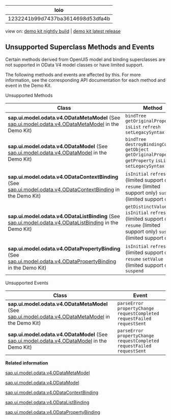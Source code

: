 <!-- loio1232241b99d7437ba3614698d53dfa4b -->

| loio |
| -----|
| 1232241b99d7437ba3614698d53dfa4b |

<div id="loio">

view on: [demo kit nightly build](https://openui5nightly.hana.ondemand.com/#/topic/1232241b99d7437ba3614698d53dfa4b) | [demo kit latest release](https://openui5.hana.ondemand.com/#/topic/1232241b99d7437ba3614698d53dfa4b)</div>

## Unsupported Superclass Methods and Events

Certain methods derived from OpenUI5 model and binding superclasses are not supported in OData V4 model classes or have limited support.

The following methods and events are affected by this. For more information, see the corresponding API documentation for each method and event in the Demo Kit.

Unsupported Methods<a name="loio1232241b99d7437ba3614698d53dfa4b__table_yby_zws_xv"/>

|Class|Method|
|-----|------|
| **sap.ui.model.odata.v4.ODataMetaModel** \(See [sap.ui.model.odata.v4.ODataMetaModel](https://openui5.hana.ondemand.com/#/api/sap.ui.model.odata.v4.ODataMetaModel) in the Demo Kit\)| `bindTree` `getOriginalProperty` `isList` `refresh` `setLegacySyntax` |
| **sap.ui.model.odata.v4.ODataModel** \(See [sap.ui.model.odata.v4.ODataModel](https://openui5.hana.ondemand.com/#/api/sap.ui.model.odata.v4.ODataModel) in the Demo Kit\)| `bindTree` `destroyBindingContext` `getObject` `getOriginalProperty` `getProperty` `isList` `setLegacySyntax` |
| **sap.ui.model.odata.v4.ODataContextBinding** \(See [sap.ui.model.odata.v4.ODataContextBinding](https://openui5.hana.ondemand.com/#/api/sap.ui.model.odata.v4.ODataContextBinding) in the Demo Kit\)| `isInitial` `refresh` \(limited support only\) `resume` \(limited support only\) `suspend` \(limited support only\)|
| **sap.ui.model.odata.v4.ODataListBinding** \(See [sap.ui.model.odata.v4.ODataListBinding](https://openui5.hana.ondemand.com/#/api/sap.ui.model.odata.v4.ODataListBinding) in the Demo Kit\)| `getDistinctValues` `isInitial` `refresh` \(limited support only\) `resume` \(limited support only\) `suspend` \(limited support only\)|
| **sap.ui.model.odata.v4.ODataPropertyBinding** \(See [sap.ui.model.odata.v4.ODataPropertyBinding](https://openui5.hana.ondemand.com/#/api/sap.ui.model.odata.v4.ODataPropertyBinding) in the Demo Kit\)| `isInitial` `refresh` \(limited support only\) `resume` `setValue` \(limited support only\) `suspend` |

Unsupported Events<a name="loio1232241b99d7437ba3614698d53dfa4b__table_ccv_gys_xv"/>

|Class|Event|
|-----|-----|
| **sap.ui.model.odata.v4.ODataMetaModel** \(See [sap.ui.model.odata.v4.ODataMetaModel](https://openui5.hana.ondemand.com/#/api/sap.ui.model.odata.v4.ODataMetaModel) in the Demo Kit\)| `parseError` `propertyChange` `requestCompleted` `requestFailed` `requestSent` |
| **sap.ui.model.odata.v4.ODataModel** \(See [sap.ui.model.odata.v4.ODataModel](https://openui5.hana.ondemand.com/#/api/sap.ui.model.odata.v4.ODataModel) in the Demo Kit\)| `parseError` `propertyChange` `requestCompleted` `requestFailed` `requestSent` |

**Related information**  


[sap.ui.model.odata.v4.ODataMetaModel](https://openui5.hana.ondemand.com/#/api/sap.ui.model.odata.v4.ODataMetaModel)

[sap.ui.model.odata.v4.ODataModel](https://openui5.hana.ondemand.com/#/api/sap.ui.model.odata.v4.ODataModel)

[sap.ui.model.odata.v4.ODataContextBinding](https://openui5.hana.ondemand.com/#/api/sap.ui.model.odata.v4.ODataContextBinding)

[sap.ui.model.odata.v4.ODataListBinding](https://openui5.hana.ondemand.com/#/api/sap.ui.model.odata.v4.ODataListBinding)

[sap.ui.model.odata.v4.ODataPropertyBinding](https://openui5.hana.ondemand.com/#/api/sap.ui.model.odata.v4.ODataPropertyBinding)

